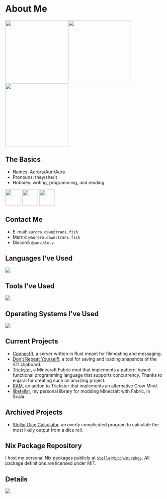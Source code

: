 # About Me

<a href="https://github.com/anuraghazra/github-readme-stats"><img height=200 align="center" src="https://github-readme-stats.vercel.app/api?username=aurakle&theme=transparent&hide_border=true&include_all_commits=true&count_private=true&show=reviews,prs_merged&card_width=500"/></a><a href="https://github.com/anuraghazra/github-readme-stats"><img height=200 align="center" src="https://github-readme-stats.vercel.app/api/top-langs/?username=aurakle&theme=transparent&hide_border=true&include_all_commits=true&layout=compact&langs_count=8&card_width=400"/></a>
<a href="https://git.io/streak-stats"><img height=200 align="center" src="https://streak-stats.demolab.com/?user=aurakle&theme=transparent&hide_border=true&short_numbers=true&mode=weekly&card_width=900"/></a>

## The Basics

- Names: Aurora/Auri/Aura
- Pronouns: they/she/it
- Hobbies: writing, programming, and reading

<a href="https://pride-gen.rash.codes"><img src="https://raw.githubusercontent.com/aurakle/aurakle/main/enby.svg" width="50" height="50"/></a>
<a href="https://pride-gen.rash.codes"><img src="https://raw.githubusercontent.com/aurakle/aurakle/main/trans.svg" width="50" height="50"/></a>
<a href="https://pride-gen.rash.codes"><img src="https://raw.githubusercontent.com/aurakle/aurakle/main/bi.svg" width="50" height="50"/></a>

## Contact Me
- E-mail: `aurora.dawn@trans.fish`
- Matrix: `@aurora.dawn:trans.fish`
- Discord: `@aurakle.v`

## Languages I've Used

[![](https://skillicons.dev/icons?i=rust,cs,scala,nix,java,bash,md,py,mysql,html,css)](https://skillicons.dev)

## Tools I've Used

[![](https://skillicons.dev/icons?i=git,neovim,visualstudio,vscode,rider,idea,clion,pycharm,octave,blender)](https://skillicons.dev)

## Operating Systems I've Used

[![](https://skillicons.dev/icons?i=nix,arch,windows)](https://skillicons.dev)

## Current Projects

- [ConnectR](https://github.com/aurakle/connectr), a server written in Rust meant for filehosting and messaging.
- [Don't Repeat Yourself!](https://github.com/aurakle/dont-repeat-yourself), a tool for saving and loading snapshots of the X11 clipboard. 
- [Trickster](https://github.com/enjarai/trickster), a Minecraft Fabric mod that implements a pattern-based functional programming language that supports concurrency. Thanks to enjarai for creating such an amazing project.
- [RAM](https://github.com/aurakle/ram), an addon to Trickster that implements an alternative Crow Mind. 
- [libstellar](https://github.com/aurakle/libstellar), my personal library for modding Minecraft with Fabric, in Scala. 

## Archived Projects

- [Stellar Dice Calculator](https://github.com/aurakle/DiceCalculator), an overly complicated program to calculate the most likely output from a dice roll. 

## Nix Package Repository

I host my personal Nix packages publicly at [`StellarWitch/nurpkgs`](https://github.com/aurakle/nurpkgs). All package definitions are licensed under MIT. 

## Details

[![](https://raw.githubusercontent.com/aurakle/aurakle/main/github-metrics.svg)](https://github.com/lowlighter/metrics)
